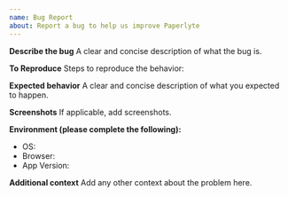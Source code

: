```yaml
---
name: Bug Report
about: Report a bug to help us improve Paperlyte
---
```


**Describe the bug**
A clear and concise description of what the bug is.

**To Reproduce**
Steps to reproduce the behavior:

**Expected behavior**
A clear and concise description of what you expected to happen.

**Screenshots**
If applicable, add screenshots.

**Environment (please complete the following):**
 - OS:
 - Browser:
 - App Version:

**Additional context**
Add any other context about the problem here.
